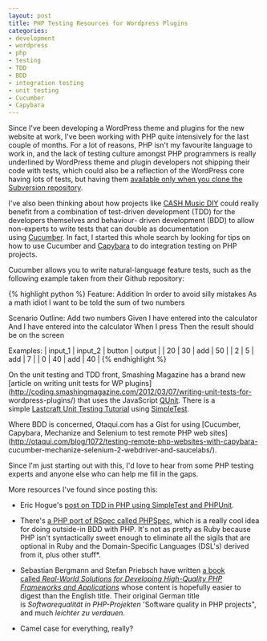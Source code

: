 ```yaml
---
layout: post
title: PHP Testing Resources for Wordpress Plugins
categories:
- development
- wordpress
- php
- testing
- TDD
- BDD
- integration testing
- unit testing
- Cucumber
- Capybara
---
```

Since I've been developing a WordPress theme and plugins for the new website
at work, I've been working with PHP quite intensively for the last couple of
months. For a lot of reasons, PHP isn't my favourite language to work in, and
the lack of testing culture amongst PHP programmers is really underlined by
WordPress theme and plugin developers not shipping their code with tests,
which could also be a reflection of the WordPress core having lots of tests,
but having them [available only when you clone the Subversion
repository](http://codex.wordpress.org/Automated_Testing).

I've also been thinking about how projects like [CASH Music
DIY](https://github.com/cashmusic/DIY) could really benefit from a combination
of test-driven development (TDD) for the developers themselves and behaviour-
driven development (BDD) to allow non-experts to write tests that can double
as documentation using [Cucumber](http://cukes.info/). In fact, I started this
whole search by looking for tips on how to use Cucumber and
[Capybara](http://jnicklas.github.com/capybara/) to do integration testing on
PHP projects.

Cucumber allows you to write natural-language feature tests, such as the
following example taken from their Github repository:

{% highlight python %}
Feature: Addition
  In order to avoid silly mistakes
  As a math idiot 
  I want to be told the sum of two numbers

  Scenario Outline: Add two numbers
    Given I have entered  into the calculator
    And I have entered  into the calculator
    When I press 
    Then the result should be  on the screen

  Examples:
    | input_1 | input_2 | button | output |
    | 20      | 30      | add    | 50     |
    | 2       | 5       | add    | 7      |
    | 0       | 40      | add    | 40     |
{% endhighlight %}

On the unit testing and TDD front, Smashing Magazine has a brand new [article
on writing unit tests for WP
plugins](http://coding.smashingmagazine.com/2012/03/07/writing-unit-tests-for-
wordpress-plugins/) that uses the JavaScript
[QUnit](http://docs.jquery.com/QUnit). There is a simple [Lastcraft Unit
Testing Tutorial](http://www.lastcraft.com/first_test_tutorial.php) using
[SimpleTest](http://www.simpletest.org/).

Where BDD is concerned, Otaqui.com has a Gist for using [Cucumber, Capybara,
Mechanize and Selenium to test remote PHP web
sites](http://otaqui.com/blog/1072/testing-remote-php-websites-with-capybara-
cucumber-mechanize-selenium-2-webdriver-and-saucelabs/).

Since I'm just starting out with this, I'd love to hear from some PHP testing
experts and anyone else who can help me fill in the gaps.

More resources I've found since posting this:

  * Eric Hogue's [post on TDD in PHP using SimpleTest and PHPUnit](http://erichogue.ca/2011/06/php/test-driven-development-in-php/).
  * There's [a PHP port of RSpec called PHPSpec](http://techportal.ibuildings.com/2011/08/03/outside-in-behaviour-driven-development-in-php-part-2/), which is a really cool idea for doing outside-in BDD with PHP. It's not as pretty as Ruby because PHP isn't syntactically sweet enough to eliminate all the sigils that are optional in Ruby and the Domain-Specific Languages (DSL's) derived from it, plus other stuff*.
  * Sebastian Bergmann and Stefan Priebsch have written [a book called _Real-World Solutions for Developing High-Quality PHP Frameworks and Applications_](http://qualityassuranceinphpprojects.com/) whose content is hopefully easier to digest than the English title. Their original German title is _Softwarequalität in PHP-Projekten_ 'Software quality in PHP projects", and much _leichter zu verdauen_.

* Camel case for everything, really?
